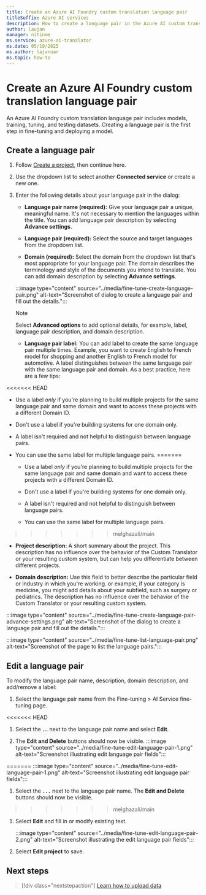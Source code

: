```yaml
---
title: Create an Azure AI Foundry custom translation language pair
titleSuffix: Azure AI services
description: How to create a language pair in the Azure AI custom translation.
author: laujan
manager: nitinme
ms.service: azure-ai-translator
ms.date: 05/19/2025
ms.author: lajanuar
ms.topic: how-to
---
```


# Create an Azure AI Foundry custom translation language pair

An Azure AI Foundry custom translation language pair includes models, training, tuning, and testing datasets. Creating a language pair is the first step in fine-tuning and deploying a model.

## Create a language pair

1. Follow [Create a project](create-project.md), then continue here.

1. Use the dropdown list to select another **Connected service** or create a new one.

1. Enter the following details about your language pair in the dialog:

    - **Language pair name (required):** Give your language pair a unique, meaningful name. It's not necessary to mention the languages within the title. You can add language pair description by selecting **Advance settings**.

    - **Language pair (required):** Select the source and target languages from the dropdown list.

    - **Domain (required):** Select the domain from the dropdown list that's most appropriate for your language pair. The domain describes the terminology and style of the documents you intend to translate. You can add domain description by selecting **Advance settings**.

    :::image type="content" source="../media/fine-tune-create-language-pair.png" alt-text="Screenshot of dialog to create a language pair and fill out the details.":::

   > [!NOTE]
   > Select **Advanced options** to add optional details, for example, label, language pair description, and domain description.

   - **Language pair label:** You can add label to create the same language pair multiple times. Example, you want to create English to French model for shopping and another English to French model for automotive. A label distinguishes between the same language pair with the same language pair and domain. As a best practice, here are a few tips:

<<<<<<< HEAD
   - Use a label *only* if you're planning to build multiple projects for the same language pair and same domain and want to access these projects with a different Domain ID.

   - Don't use a label if you're building systems for one domain only.

   - A label isn't required and not helpful to distinguish between language pairs.

   - You can use the same label for multiple language pairs.
=======
      - Use a label *only* if you're planning to build multiple projects for the same language pair and same domain and want to access these projects with a different Domain ID.

      - Don't use a label if you're building systems for one domain only.

      - A label isn't required and not helpful to distinguish between language pairs.

      - You can use the same label for multiple language pairs.
>>>>>>> melghazali/main

   - **Project description:** A short summary about the project. This description has no influence over the behavior of the Custom Translator or your resulting custom system, but can help you differentiate between different projects.

   - **Domain description:** Use this field to better describe the particular field or industry in which you're working. or example, if your category is medicine, you might add details about your subfield, such as surgery or pediatrics. The description has no influence over the behavior of the Custom Translator or your resulting custom system.

:::image type="content" source="../media/fine-tune-create-language-pair-advance-settings.png" alt-text="Screenshot of the dialog to create a language pair and fill out the details.":::

:::image type="content" source="../media/fine-tune-list-language-pair.png" alt-text="Screenshot of the page to list the language pairs.":::

## Edit a language pair

To modify the language pair name, description, domain description, and add/remove a label:

1. Select the language pair name from the Fine-tuning > AI Service fine-tuning page.

<<<<<<< HEAD
1. Select the **...** next to the language pair name and select **Edit**.

1. The **Edit and Delete** buttons should now be visible.
   :::image type="content" source="../media/fine-tune-edit-language-pair-1.png" alt-text="Screenshot illustrating edit language pair fields":::

=======
   :::image type="content" source="../media/fine-tune-edit-language-pair-1.png" alt-text="Screenshot illustrating edit language pair fields":::

1. Select the **`...`** next to the language pair name. The **Edit and Delete** buttons should now be visible.

>>>>>>> melghazali/main
1. Select **Edit** and fill in or modify existing text.

   :::image type="content" source="../media/fine-tune-edit-language-pair-2.png" alt-text="Screenshot illustrating the edit language pair fields":::

1. Select **Edit project** to save.


## Next steps

> [!div class="nextstepaction"]
> [Learn how to upload data](upload-data.md)